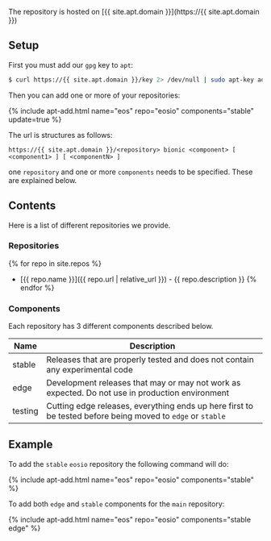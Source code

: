 
The repository is hosted on [{{ site.apt.domain }}](https://{{ site.apt.domain }})

## Setup

First you must add our `gpg` key to `apt`:

```bash
$ curl https://{{ site.apt.domain }}/key 2> /dev/null | sudo apt-key add -
```

Then you can add one or more of your repositories:

{% include apt-add.html name="eos" repo="eosio" components="stable" update=true %}

The url is structures as follows:

```
https://{{ site.apt.domain }}/<repository> bionic <component> [ <component1> ] [ <componentN> ]
```

one `repository` and one or more `components` needs to be specified. These are explained below.


## Contents

Here is a list of different repositories we provide.

### Repositories

{% for repo in site.repos %}
* [{{ repo.name }}]({{ repo.url | relative_url }}) - {{ repo.description }}
{% endfor %}

### Components

Each repository has 3 different components described below.

| Name    | Description                                                                                                |
| ------- | ---------------------------------------------------------------------------------------------------------- |
| stable  | Releases that are properly tested and does not contain any experimental code                               |
| edge    | Development releases that may or may not work as expected. Do not use in production environment            |
| testing | Cutting edge releases, everything ends up here first to be tested before being moved to `edge` or `stable` |

## Example

To add the `stable` `eosio` repository the following command will do:

{% include apt-add.html name="eos" repo="eosio" components="stable" %}

To add both `edge` and `stable` components for the `main` repository:

{% include apt-add.html name="eos" repo="eosio" components="stable edge" %}

